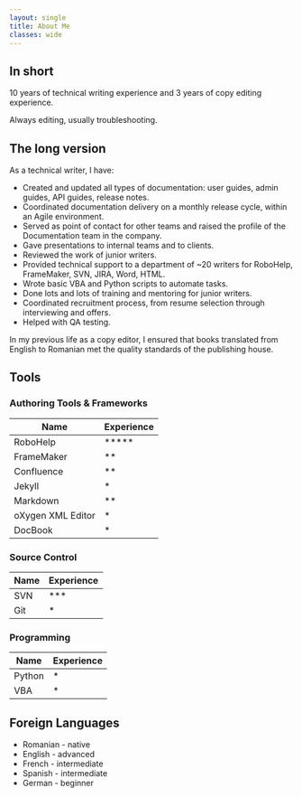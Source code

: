 ```yaml
---
layout: single
title: About Me
classes: wide
---
```

## In short
10 years of technical writing experience and 3 years of copy editing experience.

Always editing, usually troubleshooting.

## The long version

As a technical writer, I have:
* Created and updated all types of documentation: user guides, admin guides, API guides, release notes.
* Coordinated documentation delivery on a monthly release cycle, within an Agile environment.
* Served as point of contact for other teams and raised the profile of the Documentation team in the company.
* Gave presentations to internal teams and to clients.
* Reviewed the work of junior writers.
* Provided technical support to a department of ~20 writers for RoboHelp, FrameMaker, SVN, JIRA, Word, HTML.
* Wrote basic VBA and Python scripts to automate tasks.
* Done lots and lots of training and mentoring for junior writers.
* Coordinated recruitment process, from resume selection through interviewing and offers.
* Helped with QA testing.

In my previous life as a copy editor, I ensured that books translated from English to Romanian met the quality standards of the publishing house.

## Tools
### Authoring Tools & Frameworks

| Name              | Experience 
| ------------------|-------------| 
| RoboHelp          | *****       | 
| FrameMaker        | **          | 
| Confluence        | **          | 
| Jekyll            | *           |
| Markdown          | **          |
| oXygen XML Editor | *           |
| DocBook           | *           |

### Source Control

| Name          | Experience
| ------------- |-------------| 
| SVN           | ***         | 
| Git           | *           | 

### Programming

| Name          | Experience
| ------------- |-------------| 
| Python        | *           | 
| VBA           | *           | 

## Foreign Languages
* Romanian - native
* English - advanced
* French - intermediate
* Spanish - intermediate
* German - beginner